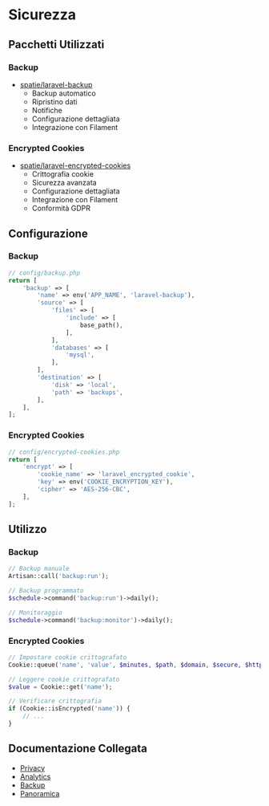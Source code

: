 # Sicurezza

## Pacchetti Utilizzati

### Backup
- [spatie/laravel-backup](https://github.com/spatie/laravel-backup)
  - Backup automatico
  - Ripristino dati
  - Notifiche
  - Configurazione dettagliata
  - Integrazione con Filament

### Encrypted Cookies
- [spatie/laravel-encrypted-cookies](https://github.com/spatie/laravel-encrypted-cookies)
  - Crittografia cookie
  - Sicurezza avanzata
  - Configurazione dettagliata
  - Integrazione con Filament
  - Conformità GDPR

## Configurazione

### Backup
```php
// config/backup.php
return [
    'backup' => [
        'name' => env('APP_NAME', 'laravel-backup'),
        'source' => [
            'files' => [
                'include' => [
                    base_path(),
                ],
            ],
            'databases' => [
                'mysql',
            ],
        ],
        'destination' => [
            'disk' => 'local',
            'path' => 'backups',
        ],
    ],
];
```

### Encrypted Cookies
```php
// config/encrypted-cookies.php
return [
    'encrypt' => [
        'cookie_name' => 'laravel_encrypted_cookie',
        'key' => env('COOKIE_ENCRYPTION_KEY'),
        'cipher' => 'AES-256-CBC',
    ],
];
```

## Utilizzo

### Backup
```php
// Backup manuale
Artisan::call('backup:run');

// Backup programmato
$schedule->command('backup:run')->daily();

// Monitoraggio
$schedule->command('backup:monitor')->daily();
```

### Encrypted Cookies
```php
// Impostare cookie crittografato
Cookie::queue('name', 'value', $minutes, $path, $domain, $secure, $httpOnly);

// Leggere cookie crittografato
$value = Cookie::get('name');

// Verificare crittografia
if (Cookie::isEncrypted('name')) {
    // ...
}
```

## Documentazione Collegata

- [Privacy](privacy.md)
- [Analytics](analytics.md)
- [Backup](backup.md)
- [Panoramica](../packages.md) 
